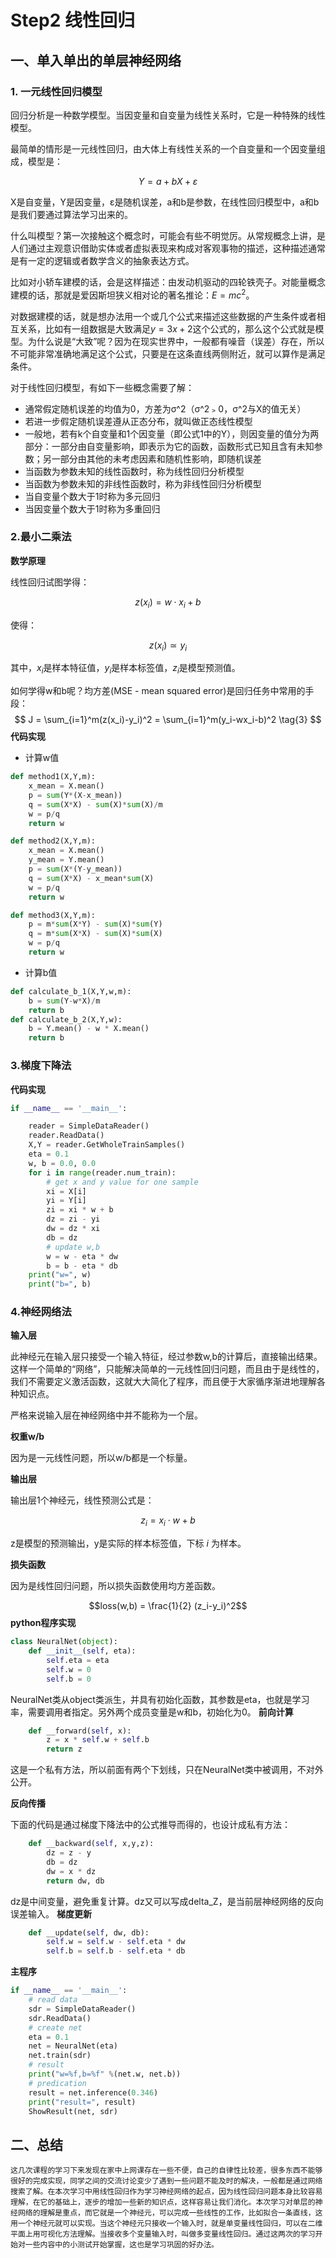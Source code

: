 # Step2 线性回归
## 一、单入单出的单层神经网络
### 1. 一元线性回归模型

回归分析是一种数学模型。当因变量和自变量为线性关系时，它是一种特殊的线性模型。

最简单的情形是一元线性回归，由大体上有线性关系的一个自变量和一个因变量组成，模型是：

$$Y=a+bX+ε \tag{1}$$

X是自变量，Y是因变量，ε是随机误差，a和b是参数，在线性回归模型中，a和b是我们要通过算法学习出来的。

什么叫模型？第一次接触这个概念时，可能会有些不明觉厉。从常规概念上讲，是人们通过主观意识借助实体或者虚拟表现来构成对客观事物的描述，这种描述通常是有一定的逻辑或者数学含义的抽象表达方式。

比如对小轿车建模的话，会是这样描述：由发动机驱动的四轮铁壳子。对能量概念建模的话，那就是爱因斯坦狭义相对论的著名推论：$E=mc^2$。

对数据建模的话，就是想办法用一个或几个公式来描述这些数据的产生条件或者相互关系，比如有一组数据是大致满足$y=3x+2$这个公式的，那么这个公式就是模型。为什么说是“大致”呢？因为在现实世界中，一般都有噪音（误差）存在，所以不可能非常准确地满足这个公式，只要是在这条直线两侧附近，就可以算作是满足条件。

对于线性回归模型，有如下一些概念需要了解：

- 通常假定随机误差的均值为0，方差为σ^2（σ^2﹥0，σ^2与X的值无关）
- 若进一步假定随机误差遵从正态分布，就叫做正态线性模型
- 一般地，若有k个自变量和1个因变量（即公式1中的Y），则因变量的值分为两部分：一部分由自变量影响，即表示为它的函数，函数形式已知且含有未知参数；另一部分由其他的未考虑因素和随机性影响，即随机误差
- 当函数为参数未知的线性函数时，称为线性回归分析模型
- 当函数为参数未知的非线性函数时，称为非线性回归分析模型
- 当自变量个数大于1时称为多元回归
- 当因变量个数大于1时称为多重回归

### 2.最小二乘法
**数学原理**

线性回归试图学得：

$$z(x_i)=w \cdot x_i+b \tag{1}$$

使得：

$$z(x_i) \simeq y_i \tag{2}$$

其中，$x_i$是样本特征值，$y_i$是样本标签值，$z_i$是模型预测值。

如何学得w和b呢？均方差(MSE - mean squared error)是回归任务中常用的手段：
$$
J = \sum_{i=1}^m(z(x_i)-y_i)^2 = \sum_{i=1}^m(y_i-wx_i-b)^2 \tag{3}
$$
**代码实现**
- 计算w值
  
```Python
def method1(X,Y,m):
    x_mean = X.mean()
    p = sum(Y*(X-x_mean))
    q = sum(X*X) - sum(X)*sum(X)/m
    w = p/q
    return w

def method2(X,Y,m):
    x_mean = X.mean()
    y_mean = Y.mean()
    p = sum(X*(Y-y_mean))
    q = sum(X*X) - x_mean*sum(X)
    w = p/q
    return w

def method3(X,Y,m):
    p = m*sum(X*Y) - sum(X)*sum(Y)
    q = m*sum(X*X) - sum(X)*sum(X)
    w = p/q
    return w
```

- 计算b值

```Python
def calculate_b_1(X,Y,w,m):
    b = sum(Y-w*X)/m
    return b
def calculate_b_2(X,Y,w):
    b = Y.mean() - w * X.mean()
    return b
```

### 3.梯度下降法
**代码实现**
```Python
if __name__ == '__main__':

    reader = SimpleDataReader()
    reader.ReadData()
    X,Y = reader.GetWholeTrainSamples()
    eta = 0.1
    w, b = 0.0, 0.0
    for i in range(reader.num_train):
        # get x and y value for one sample
        xi = X[i]
        yi = Y[i]
        zi = xi * w + b
        dz = zi - yi
        dw = dz * xi
        db = dz
        # update w,b
        w = w - eta * dw
        b = b - eta * db
    print("w=", w)    
    print("b=", b)
```
### 4.神经网络法
**输入层**

此神经元在输入层只接受一个输入特征，经过参数w,b的计算后，直接输出结果。这样一个简单的“网络”，只能解决简单的一元线性回归问题，而且由于是线性的，我们不需要定义激活函数，这就大大简化了程序，而且便于大家循序渐进地理解各种知识点。

严格来说输入层在神经网络中并不能称为一个层。

**权重w/b**

因为是一元线性问题，所以w/b都是一个标量。

**输出层**

输出层1个神经元，线性预测公式是：

$$z_i = x_i \cdot w + b$$

z是模型的预测输出，y是实际的样本标签值，下标 $i$ 为样本。

**损失函数**

因为是线性回归问题，所以损失函数使用均方差函数。

$$loss(w,b) = \frac{1}{2} (z_i-y_i)^2$$
**python程序实现**

```Python
class NeuralNet(object):
    def __init__(self, eta):
        self.eta = eta
        self.w = 0
        self.b = 0
```
NeuralNet类从object类派生，并具有初始化函数，其参数是eta，也就是学习率，需要调用者指定。另外两个成员变量是w和b，初始化为0。
**前向计算**

```Python
    def __forward(self, x):
        z = x * self.w + self.b
        return z
```
这是一个私有方法，所以前面有两个下划线，只在NeuralNet类中被调用，不对外公开。

**反向传播**

下面的代码是通过梯度下降法中的公式推导而得的，也设计成私有方法：

```Python
    def __backward(self, x,y,z):
        dz = z - y
        db = dz
        dw = x * dz
        return dw, db
```
dz是中间变量，避免重复计算。dz又可以写成delta_Z，是当前层神经网络的反向误差输入。
**梯度更新**

```Python
    def __update(self, dw, db):
        self.w = self.w - self.eta * dw
        self.b = self.b - self.eta * db
```
**主程序**
```Python
if __name__ == '__main__':
    # read data
    sdr = SimpleDataReader()
    sdr.ReadData()
    # create net
    eta = 0.1
    net = NeuralNet(eta)
    net.train(sdr)
    # result
    print("w=%f,b=%f" %(net.w, net.b))
    # predication
    result = net.inference(0.346)
    print("result=", result)
    ShowResult(net, sdr)
```

## 二、总结
    这几次课程的学习下来发现在家中上网课存在一些不便，自己的自律性比较差，很多东西不能够很好的完成实现，同学之间的交流讨论变少了遇到一些问题不能及时的解决，一般都是通过网络搜索了解。在本次学习中用线性回归作为学习神经网络的起点，因为线性回归问题本身比较容易理解，在它的基础上，逐步的增加一些新的知识点，这样容易让我们消化。本次学习对单层的神经网络的理解是重点，而它就是一个神经元，可以完成一些线性的工作，比如拟合一条直线，这用一个神经元就可以实现。当这个神经元只接收一个输入时，就是单变量线性回归，可以在二维平面上用可视化方法理解。当接收多个变量输入时，叫做多变量线性回归。通过这两次的学习开始对一些内容中的小测试开始掌握，这也是学习巩固的好办法。

